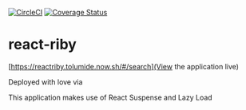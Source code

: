 [![CircleCI](https://circleci.com/gh/tolumide-ng/react-riby.svg?style=svg)](https://circleci.com/gh/tolumide-ng/react-riby)
[![Coverage Status](https://coveralls.io/repos/github/tolumide-ng/react-riby/badge.svg?branch=develop)](https://coveralls.io/github/tolumide-ng/react-riby?branch=develop)

# react-riby

[https://reactriby.tolumide.now.sh/#/search](View the application live)

Deployed with love via

This application makes use of React Suspense and Lazy Load
